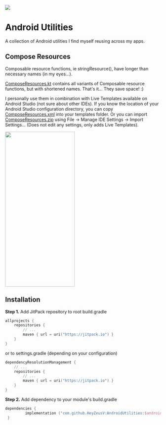 [![](https://jitpack.io/v/HeyZeusV/AndroidUtilities.svg)](https://jitpack.io/#HeyZeusV/AndroidUtilities)

# Android Utilities

A collection of Android utilities I find myself reusing across my apps. 

## Compose Resources

Composable resource functions, ie stringResource(), have longer than necessary names (in my eyes...).

[ComposeResources.kt][1] contains all variants of Composable resource functions, but with shortened names.
That's it... They save space! :)

I personally use them in combination with Live Templates available on Android Studio (not sure about other IDEs).
If you know the location of your Android Studio configuration directory, you can copy [ComposeResources.xml][2] into your templates folder.
Or you can import [ComposeResources.zip][3] using File -> Manage IDE Settings -> Import Settings... (Does not edit any settings, only adds Live Templates).

<img src="/images/ComposeResourcesSample.gif" width="225" height="500"/>

[1]: /androidutilities/src/main/java/com/heyzeusv/androidutilities/compose/util/ComposeResources.kt
[2]: /livetemplates/ComposeResources.xml
[3]: /livetemplates/ComposeResources.zip

## Installation

**Step 1.** Add JitPack repository to root build.gradle
```kotlin
allprojects {
    repositories {
        // ...
        maven { url = uri("https://jitpack.io") }
    }
}
```
or to settings.gradle (depending on your configuration)
```kotlin
dependencyResolutionManagement {
    // ...
    repositories {
        // ...
        maven { url = uri("https://jitpack.io") }
    }
}
```

**Step 2.** Add dependency to your module's build.gradle
```kotlin
dependencies {
         implementation ("com.github.HeyZeusV:AndroidUtilities:$androidUtilitiesVersion")
 }
```